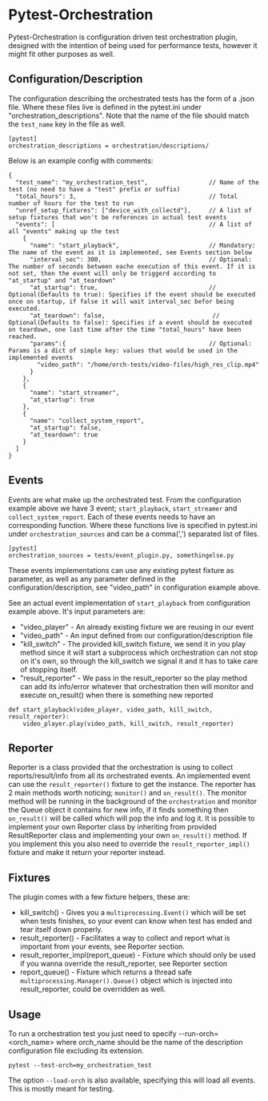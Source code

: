 # Pytest-Orchestration

Pytest-Orchestration is configuration driven test orchestration plugin, designed with the intention of being used for performance tests, however it might fit other purposes as well.

## Configuration/Description

The configuration describing the orchestrated tests has the form of a .json file.
Where these files live is defined in the pytest.ini under "orchestration_descriptions". Note that the name of the file should match the `test_name` key in the file as well.
```
[pytest]
orchestration_descriptions = orchestration/descriptions/
```
Below is an example config with comments:
```
{
  "test_name": "my_orchestration_test",                 // Name of the test (no need to have a "test" prefix or suffix)
  "total_hours": 3,                                     // Total number of hours for the test to run
  "unref_setup_fixtures": ["device_with_collectd"],     // A list of setup fixtures that won't be references in actual test events
  "events": [                                           // A list of all "events" making up the test
    {
      "name": "start_playback",                         // Mandatory: The name of the event as it is implemented, see Events section below
      "interval_sec": 300,                              // Optional: The number of seconds between eache execution of this event. If it is not set, then the event will only be triggerd according to "at_startup" and "at_teardown"
      "at_startup": true,                               // Optional(Defaults to true): Specifies if the event should be executed once on startup, if false it will wait interval_sec befor being executed.
      "at_teardown": false,                              // Optional(Defaults to false): Specifies if a event should be executed on teardown, one last time after the time "total_hours" have been reached.
      "params":{                                        // Optional: Params is a dict of simple key: values that would be used in the implemented events
        "video_path": "/home/orch-tests/video-files/high_res_clip.mp4"
      }
    },
    {
      "name": "start_streamer",
      "at_startup": true
    },
    {
      "name": "collect_system_report",
      "at_startup": false,
      "at_teardown": true
    }
  ]
}
```

## Events
Events are what make up the orchestrated test. From the configuration example above we have 3 event; `start_playback`, `start_streamer` and `collect_system_report`. Each of these events needs to have an corresponding function. Where these functions live is specified in pytest.ini under `orchestration_sources` and can be a comma(',') separated list of files.
```
[pytest]
orchestration_sources = tests/event_plugin.py, somethingelse.py
```

These events implementations can use any existing pytest fixture as parameter, as well as any parameter defined in the configuration/description, see "video_path" in configuration example above.

See an actual event implementation of `start_playback` from configuration example above.
It's input parameters are:
* "video_player" - An already existing fixture we are reusing in our event
* "video_path" - An input defined from our configuration/description file
* "kill_switch" - The provided kill_switch fixture, we send it in you play method since it will start a subprocess which orchestration can not stop on it's own, so through the kill_switch we signal it and it has to take care of stopping itself.
* "result_reporter" - We pass in the result_reporter so the play method can add its info/error whatever that orchestration then will monitor and execute on_result() when there is something new reported
```
def start_playback(video_player, video_path, kill_switch, result_reporter):
    video_player.play(video_path, kill_switch, result_reporter)
```

## Reporter
Reporter is a class provided that the orchestration is using to collect reports/result/info from all its orchestrated events. An implemented event can use the `result_reporter()` fixture to get the instance. The reporter has 2 main methods worth noticing; ``monitor()`` and ``on_result()``. The monitor method will be running in the background of the ``orchestration`` and monitor the Queue object it contains for new info, if it finds something then ``on_result()`` will be called which will pop the info and log it. It is possible to implement your own Reporter class by inheriting from provided ResultReporter class and implementing your own ``on_result()`` method. If you implement this you also need to override the ``result_reporter_impl()`` fixture and make it return your reporter instead.

## Fixtures
The plugin comes with a few fixture helpers, these are:
* kill_switch() - Gives you a `multiprocessing.Event()` which will be set when tests finishes, so your event can know when test has ended and tear itself down properly.
* result_reporter() - Facilitates a way to collect and report what is important from your events, see Reporter section.
* result_reporter_impl(report_queue) - Fixture which should only be used if you wanna override the result_reporter, see Reporter section
* report_queue() - Fixture which returns a thread safe `multiprocessing.Manager().Queue()` object which is injected into result_reporter, could be overridden as well.


## Usage

To run a orchestration test you just need to specify --run-orch=<orch_name> where orch_name should be the name of the description configuration file excluding its extension.
```
pytest --test-orch=my_orchestration_test
```

The option `--load-orch` is also available, specifying this will load all events. This is mostly meant for testing.